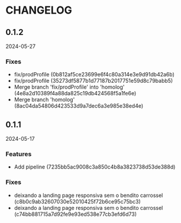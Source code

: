 # CHANGELOG

<!--- next entry here -->

## 0.1.2
2024-05-27

### Fixes

- fix/prodProfile (0b812af5ce23699e6f4c80a314e3e9d91db42a6b)
- fix/prodProfile (35273df5877b1d77187b2017751e59d8c79babb5)
- Merge branch 'fix/prodProfile' into 'homolog' (4e8a2d10389f4a88da825c19db424568f5a1fe6e)
- Merge branch 'homolog' (8ac04da54806d423533d9a7dec6a3e985e38ed4e)

## 0.1.1
2024-05-17

### Features

- Add pipeline (7235bb5ac9008c3a850c4b8a3823738d53de388d)

### Fixes

- deixando a landing page responsiva sem o bendito carrossel (c8b0c9ab32607030e52010425f72b6ce95c75bc3)
- deixando a landing page responsiva sem o bendito carrossel (c74bb881715a7d92fe9e93ed538e77cb3efd6d73)